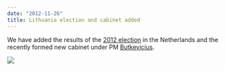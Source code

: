 ```yaml
---
date: "2012-11-26"
title: Lithuania election and cabinet added
---
```


We have added the results of the [2012 election](http://dev.parlgov.org/data/ltu/election-parliament/2012-10-14/) in the Netherlands and the recently formed new cabinet under PM [Butkevicius](http://dev.parlgov.org/data/ltu/cabinet-party/2012-11-22/).

![](/images/parliament-germany.jpg)
